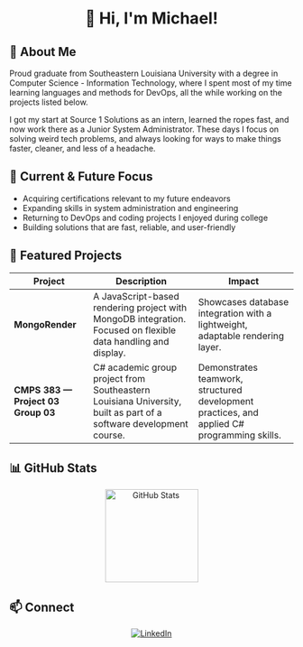 <!-- Banner -->
<h1 align="center">👋 Hi, I'm Michael!</h1>

## 🚀 About Me
   Proud graduate from Southeastern Louisiana University with a degree in Computer Science - Information Technology, where I spent most of my time learning languages and methods for DevOps, all the while working on the projects listed below. 

   I got my start at Source 1 Solutions as an intern, learned the ropes fast, and now work there as a Junior System Administrator. These days I focus on solving weird tech problems, and always looking for ways to make things faster, cleaner, and less of a headache.

## 🎯 Current & Future Focus
- Acquiring certifications relevant to my future endeavors
- Expanding skills in system administration and engineering
- Returning to DevOps and coding projects I enjoyed during college
- Building solutions that are fast, reliable, and user-friendly

## 📂 Featured Projects
| Project | Description | Impact |
| --- | --- | --- |
| **MongoRender** | A JavaScript-based rendering project with MongoDB integration. Focused on flexible data handling and display. | Showcases database integration with a lightweight, adaptable rendering layer. |
| **CMPS 383 — Project 03 Group 03** | C# academic group project from Southeastern Louisiana University, built as part of a software development course. | Demonstrates teamwork, structured development practices, and applied C# programming skills. |

## 📊 GitHub Stats
<p align="center">
  <img src="https://github-readme-stats.vercel.app/api?username=MichaelR2002&show_icons=true&theme=tokyonight" alt="GitHub Stats" height="165"/>

## 📫 Connect

<p align="center">
  <a href="https://www.linkedin.com/in/michael-rolling-691590293" target="_blank">
    <img src="https://img.shields.io/badge/LinkedIn-0077B5?style=for-the-badge&logo=linkedin&logoColor=white" alt="LinkedIn"/>
  </a>
